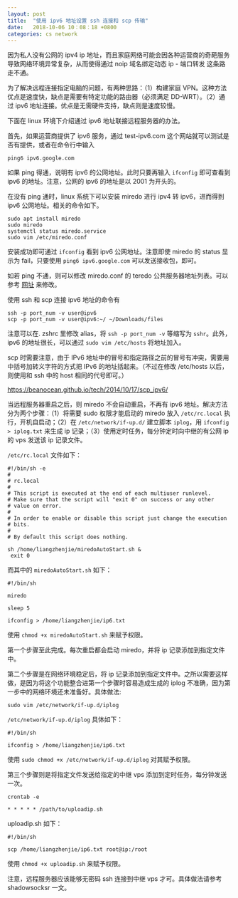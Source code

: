 ```yaml
---
layout: post
title:  "使用 ipv6 地址设置 ssh 连接和 scp 传输"
date:   2018-10-06 10：08：18 +0800
categories: cs network
---
```


因为私人没有公网的 ipv4 ip 地址，而且家庭网络可能会因各种运营商的奇葩服务导致网络环境异常复杂，从而使得通过 noip 域名绑定动态 ip - 端口转发 这条路走不通。

为了解决远程连接指定电脑的问题，有两种思路：（1）构建家庭 VPN。这种方法优点是速度快，缺点是需要有特定功能的路由器（必须满足 DD-WRT）。（2）通过 ipv6 地址连接。优点是无需硬件支持，缺点则是速度较慢。

下面在 linux 环境下介绍通过 ipv6 地址联接远程服务器的办法。

首先，如果运营商提供了 ipv6 服务，通过 test-ipv6.com 这个网站就可以测试是否有提供，或者在命令行中输入

```shell
ping6 ipv6.google.com
```

如果 ping 得通，说明有 ipv6 的公网地址。此时只要再输入 `ifconfig` 即可查看到 ipv6 的地址。注意，公网的 ipv6 的地址是以 2001 为开头的。

在没有 ping 通时，linux 系统下可以安装 miredo 进行 ipv4 转 ipv6，进而得到 ipv6 公网地址。相关的命令如下。

```shell
sudo apt install miredo
sudo miredo
systemctl status miredo.service
sudo vim /etc/miredo.conf
```

安装成功即可通过 `ifconfig` 看到 ipv6 公网地址。注意即使 miredo 的 status 显示为 fail，只要使用 `ping6 ipv6.google.com` 可以发送接收包，即可。

如若 ping 不通，则可以修改 miredo.conf 的 teredo 公共服务器地址列表。可以参考 [网址](https://wiki.klniu.com/zh-hans/Teredo) 来修改。



使用 ssh 和 scp 连接 ipv6 地址的命令有

```shell
ssh -p port_num -v user@ipv6
scp -p port_num -v user@ipv6:~/ ~/Downloads/files
```

注意可以在. zshrc 里修改 alias，将 `ssh -p port_num -v` 等缩写为 `sshr`。此外，ipv6 的地址很长，可以通过 `sudo vim /etc/hosts` 将地址加入。

scp 时需要注意，由于 IPv6 地址中的冒号和指定路径之前的冒号有冲突，需要用中括号加转义字符的方式把 IPv6 的地址括起来。（不过在修改 /etc/hosts 以后，则使用和 ssh 中的 host 相同的代号即可。）

https://beanocean.github.io/tech/2014/10/17/scp_ipv6/


当远程服务器重启之后，则 miredo 不会自动重启，不再有 ipv6 地址。解决方法分为两个步骤：（1）将需要 sudo 权限才能启动的 miredo 放入 `/etc/rc.local` 执行，开机自启动；（2）在 `/etc/network/if-up.d/` 建立脚本 `iplog`，用 `ifconfig > iplog.txt` 来生成 ip 记录；（3）使用定时任务，每分钟定时向中继的有公网 ip 的 vps 发送该 ip 记录文件。

`/etc/rc.local` 文件如下：

```shell
#!/bin/sh -e
#
# rc.local
#
# This script is executed at the end of each multiuser runlevel.
# Make sure that the script will "exit 0" on success or any other
# value on error.
#
# In order to enable or disable this script just change the execution
# bits.
#
# By default this script does nothing.

sh /home/liangzhenjie/miredoAutoStart.sh &
 exit 0
```

而其中的 `miredoAutoStart.sh` 如下：

```shell
#!/bin/sh

miredo

sleep 5

ifconfig > /home/liangzhenjie/ip6.txt
```

使用 `chmod +x miredoAutoStart.sh` 来赋予权限。

第一个步骤至此完成。每次重启都会启动 miredo，并将 ip 记录添加到指定文件中。

第二个步骤是在网络环境稳定后，将 ip 记录添加到指定文件中。之所以需要这样做，是因为将这个功能整合进第一个步骤时容易造成生成的 iplog 不准确，因为第一步中的网络环境还未准备好。具体做法:

```shell
sudo vim /etc/network/if-up.d/iplog
```

`/etc/network/if-up.d/iplog` 具体如下：

```shell
#!/bin/sh

ifconfig > /home/liangzhenjie/ip6.txt
```

使用 `sudo chmod +x /etc/network/if-up.d/iplog` 对其赋予权限。


第三个步骤则是将指定文件发送给指定的中继 vps 添加到定时任务，每分钟发送一次。

```shell
crontab -e

* * * * * /path/to/uploadip.sh
```

uploadip.sh 如下：

```shell
#!/bin/sh

scp /home/liangzhenjie/ip6.txt root@ip:/root
```

使用 `chmod +x uploadip.sh` 来赋予权限。

注意，远程服务器应该能够无密码 ssh 连接到中继 vps 才可。具体做法请参考 shadowsocksr 一文。
